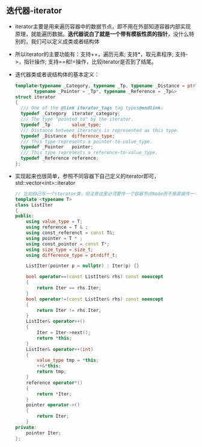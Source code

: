 ## 迭代器-iterator

- iterator主要是用来遍历容器中的数据节点，即不用在外部知道容器内部实现原理，就能遍历数据。**迭代器说白了就是一个带有模板性质的指针**，没什么特别的，我们可以定义成类或者结构体

- 所以iterator的主要功能有：支持++，遍历元素; 支持*，取元素程序; 支持->，指针操作; 支持==和!=操作，比较iterator是否到了结尾。

- 迭代器类或者说结构体的基本定义：

    ```c++
    template<typename _Category, typename _Tp, typename _Distance = ptrdiff_t,
           typename _Pointer = _Tp*, typename _Reference = _Tp&>
    struct iterator
    {
      /// One of the @link iterator_tags tag types@endlink.
      typedef _Category  iterator_category;
      /// The type "pointed to" by the iterator.
      typedef _Tp        value_type;
      /// Distance between iterators is represented as this type.
      typedef _Distance  difference_type;
      /// This type represents a pointer-to-value_type.
      typedef _Pointer   pointer;
      /// This type represents a reference-to-value_type.
      typedef _Reference reference;
    };
    ```

- 实现起来也很简单，参照不同容器下自己定义的iterator即可，std::vector\<int\>::iterator

    ```c++
    // 比如自己写一个iterator类，但注意这里必须要传一个容器节点Node而不是直接传一个容器类
    template <typename T>
	class ListIter
	{
	public:
		using value_type = T;
		using reference = T & ;
		using const_referenct = const T&;
		using pointer = T * ;
		using const_pointor = const T*;
		using size_type = size_t;
		using difference_type = ptrdiff_t;

		ListIter(pointer p = nullptr) : Iter(p) {}

		bool operator==(const ListIter& rhs) const noexcept
		{
			return Iter == rhs.Iter;
		}
		bool operator!=(const ListIter& rhs) const noexcept
		{
			return Iter != rhs.Iter;
		}
		ListIter& operator++()
		{
			Iter = Iter->next();
			return *this;
		}
		ListIter& operator++(int)
		{
			value_type tmp = *this;
			++&*this;
			return tmp;
		}
		reference operator*()
		{
			return *Iter;
		}
		pointer operator->()
		{
			return Iter;
		}
	private:
		pointer Iter;
	};
    ```
